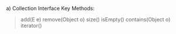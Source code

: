 a) Collection Interface
Key Methods:

> add(E e)
> remove(Object o)
> size()
> isEmpty()
> contains(Object o)
> iterator()
